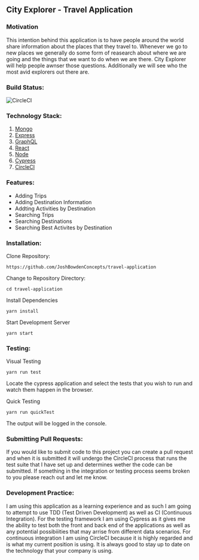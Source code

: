 ## City Explorer - Travel Application

### Motivation

This intention behind this application is to have people around the world share information about the places that they travel to. Whenever we go to new places we generally do some form of reasearch about where we are going and the things that we want to do when we are there. City Explorer will help people awnser those questions. Additionally we will see who the most avid explorers out there are.

### Build Status:

![CircleCI](https://circleci.com/gh/JoshBowdenConcepts/travel-application.svg?style=svg&circle-token=8d7201f2cf01538b3b12c9edfb41ab210e71d232)

### Technology Stack:

1. [Mongo](https://www.mongodb.com/)
2. [Express](https://www.express.com/)
3. [GraphQL](https://graphql.org/)
4. [React](https://reactjs.org/)
5. [Node](https://nodejs.org/)
6. [Cypress](https://www.cypress.io/)
7. [CircleCI](https://circleci.com/)

### Features:

- Adding Trips
- Adding Destination Information
- Addting Activities by Destination
- Searching Trips
- Searching Destinations
- Searching Best Activites by Destination

### Installation:

Clone Repository:
```
https://github.com/JoshBowdenConcepts/travel-application
```

Change to Repository Directory:
```
cd travel-application
```

Install Dependencies
```
yarn install
```

Start Development Server
```
yarn start
```

### Testing:

Visual Testing
```
yarn run test
```

Locate the cypress application and select the tests that you wish to run and watch them happen in the browser.

Quick Testing
```
yarn run quickTest
```

The output will be logged in the console.

### Submitting Pull Requests:

If you would like to submit code to this project you can create a pull request and when it is submitted it will undergo the CircleCI process that runs the test suite that I have set up and determines wether the code can be submitted. If something in the integration or testing process seems broken to you please reach out and let me know.

### Development Practice:

I am using this application as a learning experience and as such I am going to attempt to use TDD (Test Driven Development) as well as CI (Continuous Integration). For the testing framework I am using Cypress as it gives me the ability to test both the front and back end of the applications as well as any potential possibiiities that may arrise from different data scenarios. For continuous integration I am using CircleCI because it is highly regarded and is what my current position is using. It is always good to stay up to date on the technology that your company is using.
